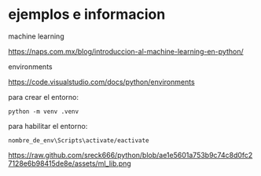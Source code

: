 # ejemplos e informacion

machine learning

https://naps.com.mx/blog/introduccion-al-machine-learning-en-python/

environments

https://code.visualstudio.com/docs/python/environments


para crear el entorno: 

    python -m venv .venv

para habilitar el entorno: 
    
    nombre_de_env\Scripts\activate/eactivate
    
    
    

https://raw.github.com/sreck666/python/blob/ae1e5601a753b9c74c8d0fc27128e6b98415de8e/assets/ml_lib.png

